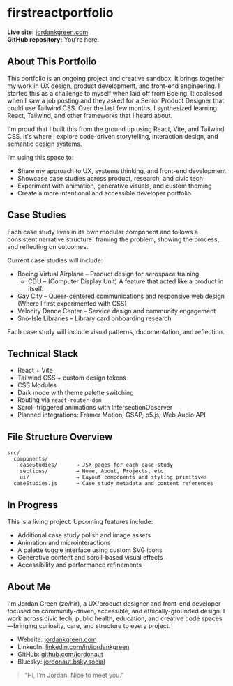 # firstreactportfolio

**Live site:** [jordankgreen.com](https://jordankgreen.com)  
**GitHub repository:** You're here.

## About This Portfolio

This portfolio is an ongoing project and creative sandbox. It brings together my work in UX design, product development, and front-end engineering. I started this as a challenge to myself when laid off from Boeing. It coalesed when I saw a job posting and they asked for a Senior Product Designer that could use Tailwind CSS. Over the last few months, I synthesized learning React, Tailwind, and other frameworks that I heard about. 

I'm proud that I built this from the ground up using React, Vite, and Tailwind CSS. It's where I explore code-driven storytelling, interaction design, and semantic design systems.

I’m using this space to:

- Share my approach to UX, systems thinking, and front-end development
- Showcase case studies across product, research, and civic tech
- Experiment with animation, generative visuals, and custom theming
- Create a more intentional and accessible developer portfolio

## Case Studies

Each case study lives in its own modular component and follows a consistent narrative structure: framing the problem, showing the process, and reflecting on outcomes.

Current case studies will include:

- Boeing Virtual Airplane – Product design for aerospace training
    - CDU – (Computer Display Unit) A feature that acted like a product in itself. 
- Gay City – Queer-centered communications and responsive web design (Where I first experimented with CSS)
- Velocity Dance Center – Service design and community engagement
- Sno-Isle Libraries – Library card onboarding research

Each case study will include visual patterns, documentation, and reflection.

## Technical Stack

- React + Vite
- Tailwind CSS + custom design tokens
- CSS Modules
- Dark mode with theme palette switching
- Routing via `react-router-dom`
- Scroll-triggered animations with IntersectionObserver
- Planned integrations: Framer Motion, GSAP, p5.js, Web Audio API

## File Structure Overview

```
src/
  components/
    caseStudies/      → JSX pages for each case study
    sections/         → Home, About, Projects, etc.
    ui/               → Layout components and styling primitives
  caseStudies.js      → Case study metadata and content references
```

## In Progress

This is a living project. Upcoming features include:

- Additional case study polish and image assets
- Animation and microinteractions
- A palette toggle interface using custom SVG icons
- Generative content and scroll-based visual effects
- Accessibility and performance refinements

## About Me

I'm Jordan Green (ze/hir), a UX/product designer and front-end developer focused on community-driven, accessible, and ethically-grounded design. I work across civic tech, public health, education, and creative code spaces—bringing curiosity, care, and structure to every project.

- Website: [jordankgreen.com](https://jordankgreen.com)
- LinkedIn: [linkedin.com/in/jordankgreen](https://www.linkedin.com/in/jordankgreen/)
- GitHub: [github.com/jordonaut](https://github.com/jordonaut)
- Bluesky: [jordonaut.bsky.social](https://jordonaut.bsky.social)



> “Hi, I’m Jordan. Nice to meet you.”
